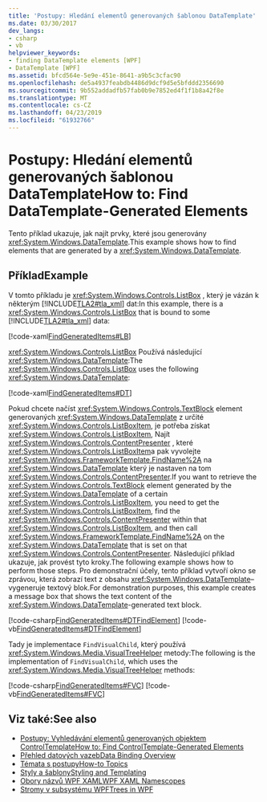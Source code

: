 ```yaml
---
title: 'Postupy: Hledání elementů generovaných šablonou DataTemplate'
ms.date: 03/30/2017
dev_langs:
- csharp
- vb
helpviewer_keywords:
- finding DataTemplate elements [WPF]
- DataTemplate [WPF]
ms.assetid: bfcd564e-5e9e-451e-8641-a9b5c3cfac90
ms.openlocfilehash: de5a4937feabdb4486d9dcf9d5e5bfddd2356690
ms.sourcegitcommit: 9b552addadfb57fab0b9e7852ed4f1f1b8a42f8e
ms.translationtype: MT
ms.contentlocale: cs-CZ
ms.lasthandoff: 04/23/2019
ms.locfileid: "61932766"
---
```

# <a name="how-to-find-datatemplate-generated-elements"></a><span data-ttu-id="cefac-102">Postupy: Hledání elementů generovaných šablonou DataTemplate</span><span class="sxs-lookup"><span data-stu-id="cefac-102">How to: Find DataTemplate-Generated Elements</span></span>
<span data-ttu-id="cefac-103">Tento příklad ukazuje, jak najít prvky, které jsou generovány <xref:System.Windows.DataTemplate>.</span><span class="sxs-lookup"><span data-stu-id="cefac-103">This example shows how to find elements that are generated by a <xref:System.Windows.DataTemplate>.</span></span>  
  
## <a name="example"></a><span data-ttu-id="cefac-104">Příklad</span><span class="sxs-lookup"><span data-stu-id="cefac-104">Example</span></span>  
 <span data-ttu-id="cefac-105">V tomto příkladu je <xref:System.Windows.Controls.ListBox> , který je vázán k některým [!INCLUDE[TLA2#tla_xml](../../../../includes/tla2sharptla-xml-md.md)] dat:</span><span class="sxs-lookup"><span data-stu-id="cefac-105">In this example, there is a <xref:System.Windows.Controls.ListBox> that is bound to some [!INCLUDE[TLA2#tla_xml](../../../../includes/tla2sharptla-xml-md.md)] data:</span></span>  
  
 [!code-xaml[FindGeneratedItems#LB](~/samples/snippets/csharp/VS_Snippets_Wpf/FindGeneratedItems/CSharp/Window1.xaml#lb)]  
  
 <span data-ttu-id="cefac-106"><xref:System.Windows.Controls.ListBox> Používá následující <xref:System.Windows.DataTemplate>:</span><span class="sxs-lookup"><span data-stu-id="cefac-106">The <xref:System.Windows.Controls.ListBox> uses the following <xref:System.Windows.DataTemplate>:</span></span>  
  
 [!code-xaml[FindGeneratedItems#DT](~/samples/snippets/csharp/VS_Snippets_Wpf/FindGeneratedItems/CSharp/Window1.xaml#dt)]  
  
 <span data-ttu-id="cefac-107">Pokud chcete načíst <xref:System.Windows.Controls.TextBlock> element generovaných <xref:System.Windows.DataTemplate> z určité <xref:System.Windows.Controls.ListBoxItem>, je potřeba získat <xref:System.Windows.Controls.ListBoxItem>, Najít <xref:System.Windows.Controls.ContentPresenter> , které <xref:System.Windows.Controls.ListBoxItem>a pak vyvolejte <xref:System.Windows.FrameworkTemplate.FindName%2A> na <xref:System.Windows.DataTemplate> který je nastaven na tom <xref:System.Windows.Controls.ContentPresenter>.</span><span class="sxs-lookup"><span data-stu-id="cefac-107">If you want to retrieve the <xref:System.Windows.Controls.TextBlock> element generated by the <xref:System.Windows.DataTemplate> of a certain <xref:System.Windows.Controls.ListBoxItem>, you need to get the <xref:System.Windows.Controls.ListBoxItem>, find the <xref:System.Windows.Controls.ContentPresenter> within that <xref:System.Windows.Controls.ListBoxItem>, and then call <xref:System.Windows.FrameworkTemplate.FindName%2A> on the <xref:System.Windows.DataTemplate> that is set on that <xref:System.Windows.Controls.ContentPresenter>.</span></span> <span data-ttu-id="cefac-108">Následující příklad ukazuje, jak provést tyto kroky.</span><span class="sxs-lookup"><span data-stu-id="cefac-108">The following example shows how to perform those steps.</span></span> <span data-ttu-id="cefac-109">Pro demonstrační účely, tento příklad vytvoří okno se zprávou, která zobrazí text z obsahu <xref:System.Windows.DataTemplate>– vygeneruje textový blok.</span><span class="sxs-lookup"><span data-stu-id="cefac-109">For demonstration purposes, this example creates a message box that shows the text content of the <xref:System.Windows.DataTemplate>-generated text block.</span></span>  
  
 [!code-csharp[FindGeneratedItems#DTFindElement](~/samples/snippets/csharp/VS_Snippets_Wpf/FindGeneratedItems/CSharp/Window1.xaml.cs#dtfindelement)]
 [!code-vb[FindGeneratedItems#DTFindElement](~/samples/snippets/visualbasic/VS_Snippets_Wpf/FindGeneratedItems/VisualBasic/Window1.xaml.vb#dtfindelement)]  
  
 <span data-ttu-id="cefac-110">Tady je implementace `FindVisualChild`, který používá <xref:System.Windows.Media.VisualTreeHelper> metody:</span><span class="sxs-lookup"><span data-stu-id="cefac-110">The following is the implementation of `FindVisualChild`, which uses the <xref:System.Windows.Media.VisualTreeHelper> methods:</span></span>  
  
 [!code-csharp[FindGeneratedItems#FVC](~/samples/snippets/csharp/VS_Snippets_Wpf/FindGeneratedItems/CSharp/Window1.xaml.cs#fvc)]
 [!code-vb[FindGeneratedItems#FVC](~/samples/snippets/visualbasic/VS_Snippets_Wpf/FindGeneratedItems/VisualBasic/Window1.xaml.vb#fvc)]  
  
## <a name="see-also"></a><span data-ttu-id="cefac-111">Viz také:</span><span class="sxs-lookup"><span data-stu-id="cefac-111">See also</span></span>

- [<span data-ttu-id="cefac-112">Postupy: Vyhledávání elementů generovaných objektem ControlTemplate</span><span class="sxs-lookup"><span data-stu-id="cefac-112">How to: Find ControlTemplate-Generated Elements</span></span>](../controls/how-to-find-controltemplate-generated-elements.md)
- [<span data-ttu-id="cefac-113">Přehled datových vazeb</span><span class="sxs-lookup"><span data-stu-id="cefac-113">Data Binding Overview</span></span>](data-binding-overview.md)
- [<span data-ttu-id="cefac-114">Témata s postupy</span><span class="sxs-lookup"><span data-stu-id="cefac-114">How-to Topics</span></span>](data-binding-how-to-topics.md)
- [<span data-ttu-id="cefac-115">Styly a šablony</span><span class="sxs-lookup"><span data-stu-id="cefac-115">Styling and Templating</span></span>](../controls/styling-and-templating.md)
- [<span data-ttu-id="cefac-116">Obory názvů WPF XAML</span><span class="sxs-lookup"><span data-stu-id="cefac-116">WPF XAML Namescopes</span></span>](../advanced/wpf-xaml-namescopes.md)
- [<span data-ttu-id="cefac-117">Stromy v subsystému WPF</span><span class="sxs-lookup"><span data-stu-id="cefac-117">Trees in WPF</span></span>](../advanced/trees-in-wpf.md)
